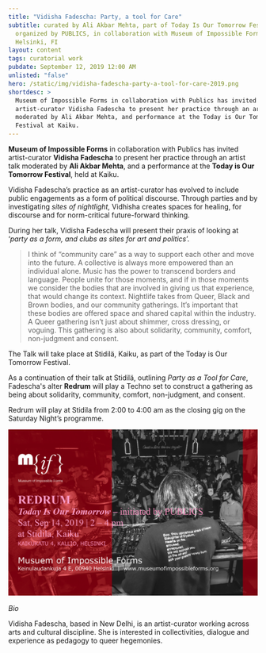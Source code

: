 ```yaml
---
title: "Vidisha Fadescha: Party, a tool for Care"
subtitle: curated by Ali Akbar Mehta, part of Today Is Our Tomorrow Festival,
  organized by PUBLICS, in collaboration with Museum of Impossible Forms,
  Helsinki, FI
layout: content
tags: curatorial work
pubdate: September 12, 2019 12:00 AM
unlisted: "false"
hero: /static/img/vidisha-fadescha-party-a-tool-for-care-2019.png
shortdesc: >
  Museum of Impossible Forms in collaboration with Publics has invited
  artist-curator Vidisha Fadescha to present her practice through an artist talk
  moderated by Ali Akbar Mehta, and performance at the Today is Our Tomorrow
  Festival at Kaiku.
---
```

**Museum of Impossible Forms** in collaboration with Publics has invited artist-curator **Vidisha Fadescha** to present her practice through an artist talk moderated by **Ali Akbar Mehta**, and a performance at the **Today is Our Tomorrow Festival**, held at Kaiku.

Vidisha Fadescha’s practice as an artist-curator has evolved to include public engagements as a form of political discourse. Through parties and by investigating *sites of nightlight*, Vidhisha creates spaces for healing, for discourse and for norm-critical future-forward thinking.

During her talk, Vidisha Fadescha will present their praxis of looking at ‘*party as a form, and clubs as sites for art and politics*’. 

> I think of “community care” as a way to support each other and move into the future. A collective is always more empowered than an individual alone. Music has the power to transcend borders and language. People unite for those moments, and if in those moments we consider the bodies that are involved in giving us that experience, that would change its context. Nightlife takes from Queer, Black and Brown bodies, and our community gatherings. It’s important that these bodies are offered space and shared capital within the industry. A Queer gathering isn’t just about shimmer, cross dressing, or voguing. This gathering is also about solidarity, community, comfort, non-judgment and consent.

The Talk will take place at Stidilä, Kaiku, as part of the Today is Our Tomorrow Festival.

As a continuation of their talk at Stidilä, outlining *Party as a Tool for Care*, Fadescha's alter **Redrum** will play a Techno set to construct a gathering as being about solidarity, community, comfort, non-judgment, and consent.

Redrum will play at Stidila from 2:00 to 4:00 am as the closing gig on the Saturday Night’s programme.

![](/static/img/redrum-2019.png)

*Bio*

Vidisha Fadescha, based in New Delhi, is an artist-curator working across arts and cultural discipline. She is interested in collectivities, dialogue and experience as pedagogy to queer hegemonies.
